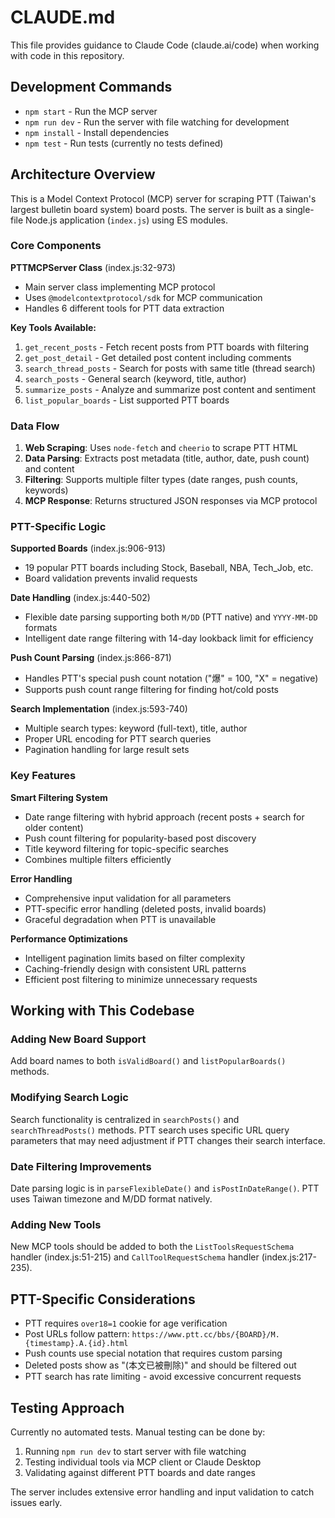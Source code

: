 # CLAUDE.md

This file provides guidance to Claude Code (claude.ai/code) when working with code in this repository.

## Development Commands

- `npm start` - Run the MCP server
- `npm run dev` - Run the server with file watching for development
- `npm install` - Install dependencies
- `npm test` - Run tests (currently no tests defined)

## Architecture Overview

This is a Model Context Protocol (MCP) server for scraping PTT (Taiwan's largest bulletin board system) board posts. The server is built as a single-file Node.js application (`index.js`) using ES modules.

### Core Components

**PTTMCPServer Class** (index.js:32-973)
- Main server class implementing MCP protocol
- Uses `@modelcontextprotocol/sdk` for MCP communication
- Handles 6 different tools for PTT data extraction

**Key Tools Available:**
1. `get_recent_posts` - Fetch recent posts from PTT boards with filtering
2. `get_post_detail` - Get detailed post content including comments
3. `search_thread_posts` - Search for posts with same title (thread search)
4. `search_posts` - General search (keyword, title, author)
5. `summarize_posts` - Analyze and summarize post content and sentiment
6. `list_popular_boards` - List supported PTT boards

### Data Flow

1. **Web Scraping**: Uses `node-fetch` and `cheerio` to scrape PTT HTML
2. **Data Parsing**: Extracts post metadata (title, author, date, push count) and content
3. **Filtering**: Supports multiple filter types (date ranges, push counts, keywords)
4. **MCP Response**: Returns structured JSON responses via MCP protocol

### PTT-Specific Logic

**Supported Boards** (index.js:906-913)
- 19 popular PTT boards including Stock, Baseball, NBA, Tech_Job, etc.
- Board validation prevents invalid requests

**Date Handling** (index.js:440-502)
- Flexible date parsing supporting both `M/DD` (PTT native) and `YYYY-MM-DD` formats
- Intelligent date range filtering with 14-day lookback limit for efficiency

**Push Count Parsing** (index.js:866-871)
- Handles PTT's special push count notation ("爆" = 100, "X" = negative)
- Supports push count range filtering for finding hot/cold posts

**Search Implementation** (index.js:593-740)
- Multiple search types: keyword (full-text), title, author
- Proper URL encoding for PTT search queries
- Pagination handling for large result sets

### Key Features

**Smart Filtering System**
- Date range filtering with hybrid approach (recent posts + search for older content)
- Push count filtering for popularity-based post discovery
- Title keyword filtering for topic-specific searches
- Combines multiple filters efficiently

**Error Handling**
- Comprehensive input validation for all parameters
- PTT-specific error handling (deleted posts, invalid boards)
- Graceful degradation when PTT is unavailable

**Performance Optimizations**
- Intelligent pagination limits based on filter complexity
- Caching-friendly design with consistent URL patterns
- Efficient post filtering to minimize unnecessary requests

## Working with This Codebase

### Adding New Board Support
Add board names to both `isValidBoard()` and `listPopularBoards()` methods.

### Modifying Search Logic
Search functionality is centralized in `searchPosts()` and `searchThreadPosts()` methods. PTT search uses specific URL query parameters that may need adjustment if PTT changes their search interface.

### Date Filtering Improvements
Date parsing logic is in `parseFlexibleDate()` and `isPostInDateRange()`. PTT uses Taiwan timezone and M/DD format natively.

### Adding New Tools
New MCP tools should be added to both the `ListToolsRequestSchema` handler (index.js:51-215) and `CallToolRequestSchema` handler (index.js:217-235).

## PTT-Specific Considerations

- PTT requires `over18=1` cookie for age verification
- Post URLs follow pattern: `https://www.ptt.cc/bbs/{BOARD}/M.{timestamp}.A.{id}.html`
- Push counts use special notation that requires custom parsing
- Deleted posts show as "(本文已被刪除)" and should be filtered out
- PTT search has rate limiting - avoid excessive concurrent requests

## Testing Approach

Currently no automated tests. Manual testing can be done by:
1. Running `npm run dev` to start server with file watching
2. Testing individual tools via MCP client or Claude Desktop
3. Validating against different PTT boards and date ranges

The server includes extensive error handling and input validation to catch issues early.